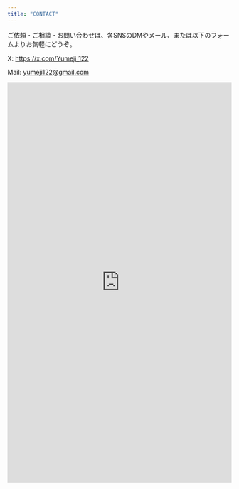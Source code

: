 ```yaml
---
title: "CONTACT"
---
```


ご依頼・ご相談・お問い合わせは、各SNSのDMやメール、または以下のフォームよりお気軽にどうぞ。

X: https://x.com/Yumeji_122

Mail: yumeji122@gmail.com

<iframe
  src="https://docs.google.com/forms/d/e/1FAIpQLSfBYQDLj0NxD3cmzKo8Bh6rVmYmNZUb0ResJj5oqLUUf3Zerg/viewform?embedded=true"
  width="100%" height="900" frameborder="0" marginheight="0" marginwidth="0">
  読み込んでいます…
</iframe>
